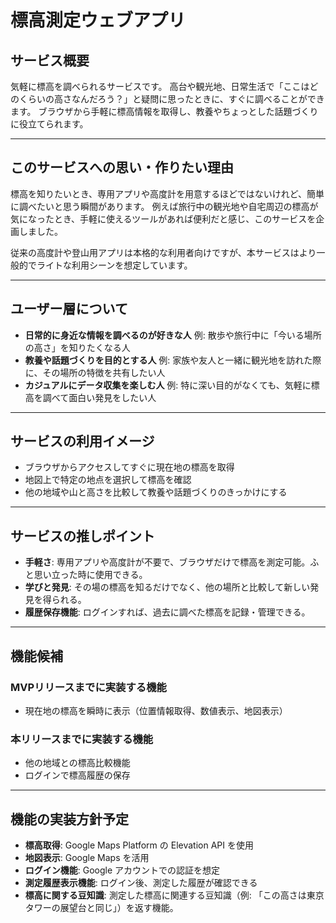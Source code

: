 # 標高測定ウェブアプリ

## サービス概要
気軽に標高を調べられるサービスです。
高台や観光地、日常生活で「ここはどのくらいの高さなんだろう？」と疑問に思ったときに、すぐに調べることができます。
ブラウザから手軽に標高情報を取得し、教養やちょっとした話題づくりに役立てられます。

---

## このサービスへの思い・作りたい理由
標高を知りたいとき、専用アプリや高度計を用意するほどではないけれど、簡単に調べたいと思う瞬間があります。
例えば旅行中の観光地や自宅周辺の標高が気になったとき、手軽に使えるツールがあれば便利だと感じ、このサービスを企画しました。

従来の高度計や登山用アプリは本格的な利用者向けですが、本サービスはより一般的でライトな利用シーンを想定しています。

---

## ユーザー層について
- **日常的に身近な情報を調べるのが好きな人**
  例: 散歩や旅行中に「今いる場所の高さ」を知りたくなる人
- **教養や話題づくりを目的とする人**
  例: 家族や友人と一緒に観光地を訪れた際に、その場所の特徴を共有したい人
- **カジュアルにデータ収集を楽しむ人**
  例: 特に深い目的がなくても、気軽に標高を調べて面白い発見をしたい人

---

## サービスの利用イメージ
- ブラウザからアクセスしてすぐに現在地の標高を取得
- 地図上で特定の地点を選択して標高を確認
- 他の地域や山と高さを比較して教養や話題づくりのきっかけにする

---

## サービスの推しポイント
- **手軽さ**: 専用アプリや高度計が不要で、ブラウザだけで標高を測定可能。ふと思い立った時に使用できる。
- **学びと発見**: その場の標高を知るだけでなく、他の場所と比較して新しい発見を得られる。
- **履歴保存機能**: ログインすれば、過去に調べた標高を記録・管理できる。

---

## 機能候補
### MVPリリースまでに実装する機能
- 現在地の標高を瞬時に表示（位置情報取得、数値表示、地図表示）

### 本リリースまでに実装する機能
- 他の地域との標高比較機能
- ログインで標高履歴の保存

---

## 機能の実装方針予定
- **標高取得**: Google Maps Platform の Elevation API を使用
- **地図表示**: Google Maps を活用
- **ログイン機能**: Google アカウントでの認証を想定
- **測定履歴表示機能**: ログイン後、測定した履歴が確認できる
- **標高に関する豆知識**: 測定した標高に関連する豆知識（例: 「この高さは東京タワーの展望台と同じ」）を返す機能。


